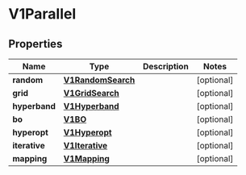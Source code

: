 
# V1Parallel

## Properties
Name | Type | Description | Notes
------------ | ------------- | ------------- | -------------
**random** | [**V1RandomSearch**](V1RandomSearch.md) |  |  [optional]
**grid** | [**V1GridSearch**](V1GridSearch.md) |  |  [optional]
**hyperband** | [**V1Hyperband**](V1Hyperband.md) |  |  [optional]
**bo** | [**V1BO**](V1BO.md) |  |  [optional]
**hyperopt** | [**V1Hyperopt**](V1Hyperopt.md) |  |  [optional]
**iterative** | [**V1Iterative**](V1Iterative.md) |  |  [optional]
**mapping** | [**V1Mapping**](V1Mapping.md) |  |  [optional]



